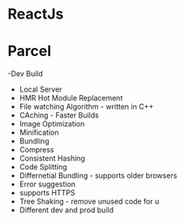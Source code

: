 # ReactJs

# Parcel

-Dev Build

- Local Server
- HMR Hot Module Replacement
- File watching Algorithm - written in C++
- CAching - Faster Builds
- Image Optimization
- Minification
- Bundling
- Compress
- Consistent Hashing
- Code Splitting
- Differnetial Bundling - supports older browsers
- Error suggestion
- supports HTTPS
- Tree Shaking - remove unused code for u
- Different dev and prod build
